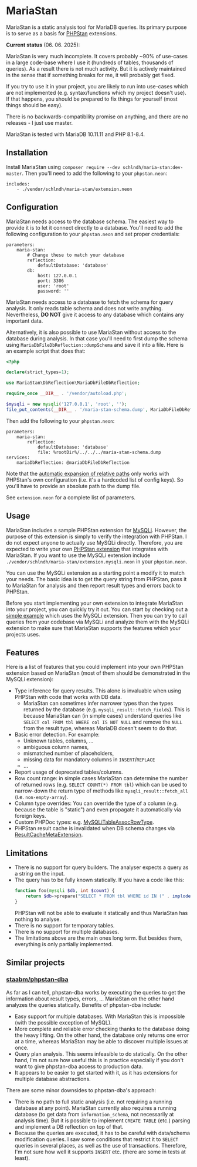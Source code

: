 # MariaStan

MariaStan is a static analysis tool for MariaDB queries. Its primary purpose is to serve as a basis for
[PHPStan](https://phpstan.org/) extensions.

**Current status** (06. 06. 2025):

MariaStan is very much incomplete. It covers probably ~90% of use-cases in a large code-base where I use it
(hundreds of tables, thousands of queries). As a result there is not much activity. But it is actively maintained in
the sense that if something breaks for me, it will probably get fixed.

If you try to use it in your project, you are likely to run into use-cases which are not implemented
(e.g. syntax/functions which my project doesn't use). If that happens, you should be prepared to fix things for yourself
(most things should be easy).

There is no backwards-compatibility promise on anything, and there are no releases - I just use master.

MariaStan is tested with MariaDB 10.11.11 and PHP 8.1-8.4.

## Installation

Install MariaStan using `composer require --dev schlndh/maria-stan:dev-master`. Then you'll need to add the following
to your `phpstan.neon`:

```neon
includes:
    - ./vendor/schlndh/maria-stan/extension.neon
```

## Configuration

MariaStan needs access to the database schema. The easiest way to provide it is to let it connect directly to a database.
You'll need to add the following configuration to your `phpstan.neon` and set proper credentials:

```neon
parameters: 
    maria-stan:
        # Change these to match your database
        reflection:
            defaultDatabase: 'database'
        db:
            host: 127.0.0.1
            port: 3306
            user: 'root'
            password: ''
```

MariaStan needs access to a database to fetch the schema for query analysis. It only reads table schema and does not
write anything. Nevertheless, **DO NOT** give it access to any database which contains any important data.

Alternatively, it is also possible to use MariaStan without access to the database during analysis. In that case you'll
need to first dump the schema using `MariaDbFileDbReflection::dumpSchema` and save it into a file. Here is an example
script that does that:

```php
<?php

declare(strict_types=1);

use MariaStan\DbReflection\MariaDbFileDbReflection;

require_once __DIR__ . '/vendor/autoload.php';

$mysqli = new mysqli('127.0.0.1', 'root', '');
file_put_contents(__DIR__ . '/maria-stan-schema.dump', MariaDbFileDbReflection::dumpSchema($mysqli, 'database'));
```

Then add the following to your `phpstan.neon`:

```neon
parameters:
    maria-stan:
        reflection:
            defaultDatabase: 'database'
            file: %rootDir%/../../../maria-stan-schema.dump
services:
    mariaDbReflection: @mariaDbFileDbReflection
```

Note that the [automatic expansion of relative paths](https://phpstan.org/config-reference#expanding-paths) only works
with PHPStan's own configuration (i.e. it's a hardcoded list of config keys). So you'll have to provide an absolute path
to the dump file.

See `extension.neon` for a complete list of parameters.

## Usage

MariaStan includes a sample PHPStan extension for [MySQLi](https://www.php.net/manual/en/book.mysqli.php). However,
the purpose of this extension is simply to verify the integration with PHPStan. I do not expect anyone to actually use
MySQLi directly. Therefore, you are expected to write your own [PHPStan extension](https://phpstan.org/developing-extensions/extension-types)
that integrates with MariaStan. If you want to use the MySQLi extension include `./vendor/schlndh/maria-stan/extension.mysqli.neon`
in your `phpstan.neon`.

You can use the MySQLi extension as a starting point a modify it to match your needs. The basic idea is to get the query
string from PHPStan, pass it to MariaStan for analysis and then report result types and errors back to PHPStan.

Before you start implementing your own extension to integrate MariaStan into your project, you can quickly try it out. You can start by checking out a [simple example](examples/MySQLi/README.md) which uses the MySQLi extension.  Then you can try to call queries from your codebase via MySQLi and analyze them with the MySQLi extension to make sure that MariaStan supports the features which your projects uses.

## Features

Here is a list of features that you could implement into your own PHPStan extension based on MariaStan
(most of them should be demonstrated in the MySQLi extension):

- Type inference for query results. This alone is invaluable when using PHPStan with code that works with DB data.
  - MariaStan can sometimes infer narrower types than the types returned by the database (e.g. `mysqli_result::fetch_fields`).
    This is because MariaStan can (in simple cases) understand queries like `SELECT col FROM tbl WHERE col IS NOT NULL`
    and remove the `NULL` from the result type, whereas MariaDB doesn't seem to do that.
- Basic error detection. For example:
    - Unknown tables, columns, ...
    - ambiguous column names,
    - mismatched number of placeholders,
    - missing data for mandatory columns in `INSERT`/`REPLACE`
    - ...
- Report usage of deprecated tables/columns.
- Row count range: in simple cases MariaStan can determine the number of returned rows (e.g. `SELECT COUNT(*) FROM tbl`)
  which can be used to narrow-down the return type of methods like `mysqli_result::fetch_all` (i.e. `non-empty-array`).
- Column type overrides: You can override the type of a column (e.g. because the table is "static") and even propagate it
  automatically via foreign keys.
- Custom PHPDoc types: e.g. [MySQLiTableAssocRowType](https://github.com/schlndh/maria-stan/blob/master/src/PHPStan/Type/MySQLi/MySQLiTableAssocRowType.php).
- PHPStan result cache is invalidated when DB schema changes via [ResultCacheMetaExtension](https://phpstan.org/developing-extensions/result-cache-meta-extensions).

## Limitations

- There is no support for query builders. The analyser expects a query as a string on the input.
- The query has to be fully known statically. If you have a code like this:
    ```php
    function foo(mysqli $db, int $count) {
        return $db->prepare("SELECT * FROM tbl WHERE id IN (" . implode(',', array_fill(0, $count, '?')) . ')');
    }
    ```
  PHPStan will not be able to evaluate it statically and thus MariaStan has nothing to analyse.
- There is no support for temporary tables.
- There is no support for multiple databases.
- The limitations above are the main ones long term. But besides them, everything is only partially implemented.

## Similar projects

### [staabm/phpstan-dba](https://github.com/staabm/phpstan-dba)

As far as I can tell, phpstan-dba works by executing the queries to get the information about result types, errors, ...
MariaStan on the other hand analyzes the queries statically. Benefits of phpstan-dba include:

- Easy support for multiple databases. With MariaStan this is impossible (with the possible exception of MySQL).
- More complete and reliable error checking thanks to the database doing the heavy lifting. On the other hand,
 the database only returns one error at a time, whereas MariaStan may be able to discover multiple issues at once.
- Query plan analysis. This seems infeasible to do statically. On the other hand, I'm not sure how useful this is in
 practice especially if you don't want to give phpstan-dba access to production data.
- It appears to be easier to get started with it, as it has extensions for multiple database abstractions.

There are some minor downsides to phpstan-dba's approach:

- There is no path to full static analysis (i.e. not requiring a running database at any point). MariaStan currently
 also requires a running database (to get data from `information_schema`, not necessarily at analysis time). But it is
 possible to implement `CREATE TABLE` (etc.) parsing and implement a DB reflection on top of that.
- Because the queries are executed, it has to be careful with data/schema modification queries. I saw some conditions
 that restrict it to `SELECT` queries in several places, as well as the use of transactions. Therefore, I'm not sure
 how well it supports `INSERT` etc. (there are some in tests at least).

